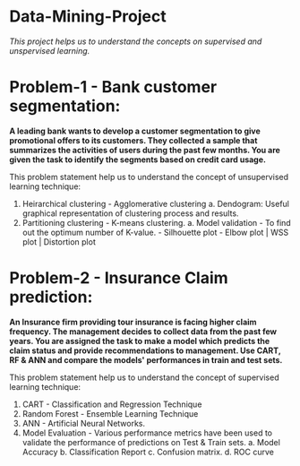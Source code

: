 # Data-Mining-Project
*This project helps us to understand the concepts on supervised and unspervised learning.*

# Problem-1 - Bank customer segmentation:
**A leading bank wants to develop a customer segmentation to give promotional offers to its customers. They collected a sample that summarizes the activities of users during the past few months. You are given the task to identify the segments based on credit card usage.**

This problem statement help us to understand the concept of unsupervised learning technique:
1. Heirarchical clustering - Agglomerative clustering
    a. Dendogram: Useful graphical representation of clustering process and results.
2. Partitioning clustering - K-means clustering.
    a. Model validation - To find out the optimum number of K-value.
        - Silhouette plot
        - Elbow plot | WSS plot | Distortion plot 

# Problem-2 - Insurance Claim prediction:
**An Insurance firm providing tour insurance is facing higher claim frequency. The management decides to collect data from the past few years. You are assigned the task to make a model which predicts the claim status and provide recommendations to management. Use CART, RF & ANN and compare the models' performances in train and test sets.**

This problem statement help us to understand the concept of supervised learning technique:
1. CART - Classification and Regression Technique 
2. Random Forest - Ensemble Learning Technique
3. ANN - Artificial Neural Networks.
4. Model Evaluation - Various performance metrics have been used to validate the performance of predictions on Test & Train sets.
    a. Model Accuracy
    b. Classification Report
    c. Confusion matrix.
    d. ROC curve

